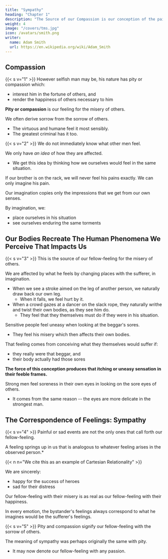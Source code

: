 ```yaml
---
title: "Sympathy"
heading: "Chapter 1"
description: "The Source of our Compassion is our conception of the pain of others"
weight: 4
image: "/covers/tms.jpg"
icon: /avatars/smith.png
writer:
  name: Adam Smith
  url: https://en.wikipedia.org/wiki/Adam_Smith
---
```



## Compassion

{{< s v="1" >}} However selfish man may be, his nature has pity or compassion which:
- interest him in the fortune of others, and
- render the happiness of others necessary to him
<!-- , even if he only gets the pleasure of seeing that happiness -->

**Pity or compassion** is our feeling for the misery of others. 

We often derive sorrow from the sorrow of others. 
- The virtuous and humane feel it most sensibly. 
- The greatest criminal has it too.


{{< s v="2" >}} We do not immediately know what other men feel. 

We only have *an idea* of how they are affected.
- We get this idea by thinking how we ourselves would feel in the same situation.

If our brother is on the rack, we will never feel his pains exactly. We can only imagine his pain. 

 <!-- as our senses are limited to ourselves. Only by our imagination can we imagine his sensations. -->

Our imagination copies only the impressions that we get from our own senses. 

By imagination, we: 
- place ourselves in his situation
- see ourselves enduring the same torments

<!-- - we enter into his body,
- we become the same person with him,
- we form some idea of his sensations,
- we even feel something similar, though weaker. -->

<!-- His agonies affect us when we bring them to ourselves and made our own.  -->
<!-- We then shudder at the thought of what he feels. -->


<!-- Pain or distress excites the most excessive sorrow. 
- To imagine pain or distress excites sorrow proportional to the intensity of the pain or distress imagined. -->


## Our Bodies Recreate The Human Phenomena We Perceive That Impacts Us

<!-- The Source of our Compassion is our conception of the pain of others -->

{{< s v="3" >}} This is the source of our fellow-feeling for the misery of others. 

We are affected by what he feels by changing places with the sufferer, in imagination.

- When we see a stroke aimed on the leg of another person, we naturally draw back our own leg.
  - When it falls, we feel hurt by it.
- When a crowd gazes at a dancer on the slack rope, they naturally writhe and twist their own bodies, as they see him do.
  - They feel that they themselves must do if they were in his situation.

Sensitive people feel uneasy when looking at the beggar's sores.
- They feel his misery which then affects their own bodies.

That feeling comes from conceiving what they themselves would suffer if: 
- they really were that beggar, and
- their body actually had those sores

**The force of this conception produces that itching or uneasy sensation in their feeble frames.**


Strong men feel soreness in their own eyes in looking on the sore eyes of others.
- It comes from the same reason -- the eyes are more delicate in the strongest man.


## The Correspondence of Feelings: Sympathy

<!-- Fellow-feeling, as sympathy, drives this conception into Compassion -->

{{< s v="4" >}} Painful or sad events are not the only ones that call forth our fellow-feeling.

A feeling springs up in us that is analogous to whatever feeling arises in the observed person.*

{{< n n="We cite this as an example of Cartesian Relationality" >}}

We are sincerely:
- happy for the success of heroes
- sad for their distress

Our fellow-feeling with their misery is as real as our fellow-feeling with their happiness.

<!--         We enter into their gratitude towards their faithful friends.
        We heartily resent those traitors who injured, abandoned, or deceived them. -->

In every emotion, the bystander's feelings always correspond to what he imagines would be the sufferer's feelings.


{{< s v="5" >}} Pity and compassion signify our fellow-feeling with the sorrow of others.

The meaning of sympathy was perhaps originally the same with pity.
- It may now denote our fellow-feeling with any passion.
